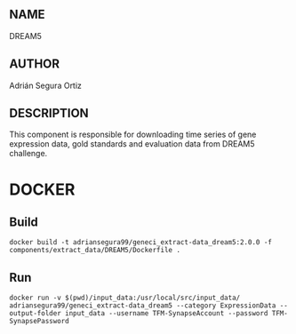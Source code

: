 ## NAME

DREAM5

## AUTHOR

Adrián Segura Ortiz

## DESCRIPTION

This component is responsible for downloading time series of gene expression data, gold standards and evaluation data from DREAM5 challenge.

# DOCKER

## Build

```
docker build -t adriansegura99/geneci_extract-data_dream5:2.0.0 -f components/extract_data/DREAM5/Dockerfile .
```

## Run

```
docker run -v $(pwd)/input_data:/usr/local/src/input_data/ adriansegura99/geneci_extract-data_dream5 --category ExpressionData --output-folder input_data --username TFM-SynapseAccount --password TFM-SynapsePassword
```
